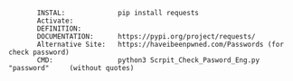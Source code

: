            INSTAL:             pip install requests
           Activate:                             
           DEFINITION:             
           DOCUMENTATION:      https://pypi.org/project/requests/
           Alternative Site:   https://haveibeenpwned.com/Passwords (for check password)
           CMD:                python3 Scrpit_Check_Pasword_Eng.py "password"     (without quotes)   
